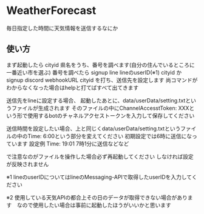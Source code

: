 # WeatherForecast
毎日指定した時間に天気情報を送信するなにか

## 使い方
まず起動したら
cityid 県名をうち、番号を調べます(自分の住んでいるところに一番近い市を選ぶ)
番号を調べたら
signup line lineのuserID(※1) cityid
か
signup discord webhookURL cityid
を打ち、送信先を設定します
尚コマンドがわからなくなった場合はhelpと打てばすべて出てきます

送信先をlineに設定する場合、
起動したあとに、data/userData/setting.txtというファイルが生成されます
そのファイルの中にChannelAccesstToken: XXXという形で使用するbotのチャネルアクセストークンを入力して保存してください

送信時間を設定したい場合、上と同じくdata/userData/setting.txtというファイルの中のTime: 6:00という部分を変えてください
初期設定では6時に送信になっています
設定例
Time: 19:01 7時1分に送信などなど

で注意なのがファイルを操作した場合必ず再起動してください
しなければ設定が反映されません

※1 lineのuserIDについてはlineのMessaging-APIで取得したuserIDを入力してください

※2 使用している天気APIの都合上その日のデータが取得できない場合があります　なので使用したい場合は事前に起動したほうがいいかと思います
